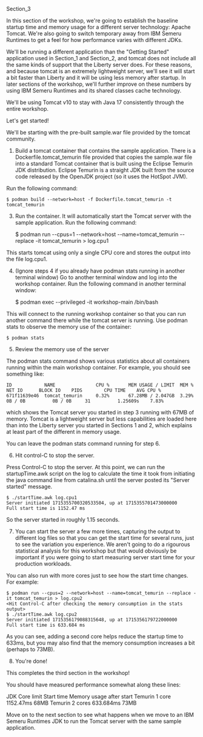 Section_3

In this section of the workshop, we're going to establish the baseline startup time
and memory usage for a different server technology: Apache Tomcat. We're also going
to switch temporary away from IBM Semeru Runtimes to get a feel for how performance
varies with different JDKs.

We'll be running a different application than the "Getting Started" application used
in Section_1 and Section_2, and tomcat does not include all the same kinds of support
that the Liberty server does. For these reasons, and because tomcat is an extremely
lightweight server, we'll see it will start a bit faster than Liberty and it will
be using less memory after startup. In later sections of the workshop, we'll further
improve on these numbers by using IBM Semeru Runtimes and its shared classes cache
technology.

We'll be using Tomcat v10 to stay with Java 17 consistently through the entire
workshop.

Let's get started!

We'll be starting with the pre-built sample.war file provided by the tomcat community.

1. Build a tomcat container that contains the sample application. There is
a Dockerfile.tomcat_temurin file provided that copies the sample.war file into a
standard Tomcat container that is built using the Eclipse Temurin JDK distribution.
Eclipse Temurin is a straight JDK built from the source code released by the
OpenJDK project (so it uses the HotSpot JVM).

Run the following command:

	$ podman build --network=host -f Dockerfile.tomcat_temurin -t tomcat_temurin

3. Run the container. It will automatically start the Tomcat server with the
sample application. Run the following command:

	$ podman run --cpus=1 --network=host --name=tomcat_temurin --replace -it tomcat_temurin > log.cpu1

This starts tomcat using only a single CPU core and stores the output into the file log.cpu1.

4. (Ignore steps 4 if you already have podman stats running in another terminal window)
Go to another terminal window and log into the workshop container. Run the following command
in another terminal window:

	$ podman exec --privileged -it workshop-main /bin/bash

This will connect to the running workshop container so that you can run another command there
while the tomcat server is running.  Use podman stats to observe the memory use of the container:

	$ podman stats

5. Review the memory use of the server

The podman stats command shows various statistics about all containers running within the main
workshop container. For example, you should see something like:

	ID            NAME               CPU %       MEM USAGE / LIMIT  MEM %       NET IO      BLOCK IO    PIDS        CPU TIME    AVG CPU %
	671f11639e46  tomcat_temurin     0.32%       67.28MB / 2.047GB  3.29%       0B / 0B          0B / 0B     31          1.25609s    7.83%

which shows the Tomcat server you started in step 3 running with 67MB of memory. Tomcat is a
lightweight server but less capabilities are loaded here than into the Liberty server you started
in Sections 1 and 2, which explains at least part of the different in memory usage.

You can leave the podman stats command running for step 6.

6. Hit control-C to stop the server.

Press Control-C to stop the server. At this point, we can run the startupTime.awk script on the
log to calculate the time it took from initiating the java command line from catalina.sh until
the server posted its "Server started" message.

	$ ./startTime.awk log.cpu1
	Server initiated 1715355700320533504, up at 1715355701473000000
	Full start time is 1152.47 ms

So the server started in roughly 1.15 seconds.

7.  You can start the server a few more times, capturing the output to different log files so that
you can get the start time for several runs, just to see the variation you experience. We aren't going
to do a rigourous statistical analysis for this workshop but that would obviously be important if you
were going to start measuring server start time for your production workloads.

You can also run with more cores just to see how the start time changes. For example:

	$ podman run --cpus=2 --network=host --name=tomcat_temurin --replace -it tomcat_temurin > log.cpu2
	<Hit Control-C after checking the memory consumption in the stats output>
	$ ./startTime.awk log.cpu2
	Server initiated 1715356179088315648, up at 1715356179722000000
	Full start time is 633.684 ms

As you can see, adding a second core helps reduce the startup time to 633ms, but you may also find
that the memory consumption increases a bit (perhaps to 73MB).

8. You're done! 

This completes the third section in the workshop!

You should have measured performance somewhat along these lines:

JDK		Core limit	Start time	Memory usage after start
Temurin		1 core		1152.47ms	68MB
Temurin		2 cores		633.684ms	73MB

Move on to the next section to see what happens when we move to an IBM Semeru Runtimes JDK to run
the Tomcat server with the same sample application.

